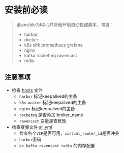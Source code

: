 # 安装前必读

> 此ansible为I中心IT基础环境自动搭建脚本，包含：
> - harbor
> - docker
> - k8s elfk prometheus grafana
> - nginx
> - kafka rocketmq ravencast
> - redis

## 注意事项

- 检查 [hosts](hosts) 文件
    - `harbor` 标记keepalived的主备
    - `k8s-master` 标记keepalived的主备
    - `nginx` 标记keepalived的主备
    - `rocketmq` 是否添加 broker_name
    - `ravencast` 变量是否修改
- 检查变量文件 [all.yml](group_vars/all.yml)
    - 检查各个`VIP`是否可用，`virtual_router_id`是否冲突
    - `harbor`密码
    - `es kafka ravencast redis` 的内存配置
